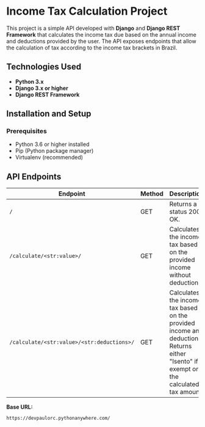 # Income Tax Calculation Project

This project is a simple API developed with **Django** and **Django REST Framework** that calculates the income tax due based on the annual income and deductions provided by the user. The API exposes endpoints that allow the calculation of tax according to the income tax brackets in Brazil.

## Technologies Used

- **Python 3.x**
- **Django 3.x or higher**
- **Django REST Framework**

## Installation and Setup

### Prerequisites

- Python 3.6 or higher installed
- Pip (Python package manager)
- Virtualenv (recommended)

## API Endpoints

| Endpoint                                      | Method | Description                                                                                     |
|-----------------------------------------------|--------|-------------------------------------------------------------------------------------------------|
| `/`                                           | GET    | Returns a status 200 OK.                                                                       |
| `/calculate/<str:value>/`                    | GET    | Calculates the income tax based on the provided income without deductions.                     |
| `/calculate/<str:value>/<str:deductions>/`   | GET    | Calculates the income tax based on the provided income and deductions. Returns either "Isento" if exempt or the calculated tax amount. |

**Base URL:**

   ```bash
   https://devpaulorc.pythonanywhere.com/